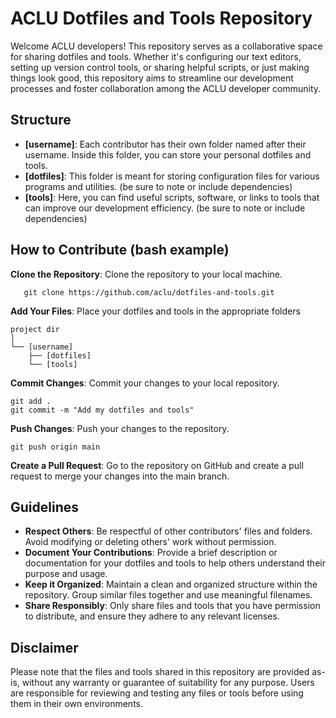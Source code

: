 # ACLU Dotfiles and Tools Repository

Welcome ACLU developers! This repository serves as a collaborative space for sharing dotfiles and tools. Whether it's configuring our text editors, setting up version control tools, or sharing helpful scripts, or just making things look good, this repository aims to streamline our development processes and foster collaboration among the ACLU developer community.

## Structure

- **[username]**: Each contributor has their own folder named after their username. Inside this folder, you can store your personal dotfiles and tools.
- **[dotfiles]**: This folder is meant for storing configuration files for various programs and utilities. (be sure to note or include dependencies) 
- **[tools]**: Here, you can find useful scripts, software, or links to tools that can improve our development efficiency. (be sure to note or include dependencies) 

## How to Contribute (bash example)

**Clone the Repository**: Clone the repository to your local machine.
```
   git clone https://github.com/aclu/dotfiles-and-tools.git
```
**Add Your Files**: Place your dotfiles and tools in the appropriate folders 
```
project dir
│
└── [username]
    ├── [dotfiles]
    └── [tools]
```
**Commit Changes**: Commit your changes to your local repository.
```
git add .
git commit -m "Add my dotfiles and tools"
```
**Push Changes**: Push your changes to the repository.
```
git push origin main
```
**Create a Pull Request**: Go to the repository on GitHub and create a pull request to merge your changes into the main branch.

## Guidelines

- **Respect Others**: Be respectful of other contributors' files and folders. Avoid modifying or deleting others' work without permission.
- **Document Your Contributions**: Provide a brief description or documentation for your dotfiles and tools to help others understand their purpose and usage.
- **Keep it Organized**: Maintain a clean and organized structure within the repository. Group similar files together and use meaningful filenames.
- **Share Responsibly**: Only share files and tools that you have permission to distribute, and ensure they adhere to any relevant licenses.

## Disclaimer

Please note that the files and tools shared in this repository are provided as-is, without any warranty or guarantee of suitability for any purpose. Users are responsible for reviewing and testing any files or tools before using them in their own environments.
